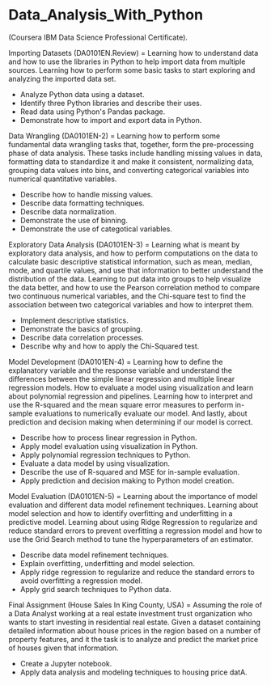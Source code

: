 # Data_Analysis_With_Python

(Coursera IBM Data Science Professional Certificate).

Importing Datasets (DA0101EN.Review) = Learning how to understand data and how to use the libraries in Python to help  import data from multiple sources. Learning how to perform some basic tasks to start exploring and analyzing the imported data set.
- Analyze Python data using a dataset.
- Identify three Python libraries and describe their uses.
- Read data using Python's Pandas package.
- Demonstrate how to import and export data in Python.

Data Wrangling (DA0101EN-2) = Learning how to perform some fundamental data wrangling tasks that, together, form the pre-processing phase of data analysis. These tasks include handling missing values in data, formatting data to standardize it and make it consistent, normalizing data, grouping data values into bins, and converting categorical variables into numerical quantitative variables.
- Describe how to handle missing values.
- Describe data formatting techniques.
- Describe data normalization.
- Demonstrate the use of binning.
- Demonstrate the use of categotical variables.

Exploratory Data Analysis (DA0101EN-3) = Learning what is meant by exploratory data analysis, and  how to perform computations on the data to calculate basic descriptive statistical information, such as mean, median, mode, and quartile values, and use that information to better understand the distribution of the data. Learning to put data into groups to help  visualize the data better, and how to use the Pearson correlation method to compare two continuous numerical variables, and  the Chi-square test to find the association between two categorical variables and how to interpret them.
- Implement descriptive statistics.
- Demonstrate the basics of grouping.
- Describe data correlation processes.
- Describe why and how to apply the Chi-Squared test.

Model Development (DA0101EN-4) = Learning how to define the explanatory variable and the response variable and understand the differences between the simple linear regression and multiple linear regression models. How to evaluate a model using visualization and learn about polynomial regression and pipelines. Learning how to interpret and use the R-squared and the mean square error measures to perform in-sample evaluations to numerically evaluate our model. And lastly, about prediction and decision making when determining if our model is correct.
- Describe how to process linear regression in Python.
- Apply model evaluation using visualization in Python.
- Apply polynomial regression techniques to Python.
- Evaluate a data model by using visualization.
- Describe the use of R-squared and MSE for in-sample evaluation.
- Apply prediction and decision making to Python model creation.

Model Evaluation (DA0101EN-5) = Learning about the importance of model evaluation and different data model refinement techniques. Learning about model selection and how to identify overfitting and underfitting in a predictive model. Learning about using Ridge Regression to regularize and reduce standard errors to prevent overfitting a regression model and how to use the Grid Search method to tune the hyperparameters of an estimator.
- Describe data model refinement techniques.
- Explain overfitting, underfitting and model selection.
- Apply ridge regression to regularize and reduce the standard errors to avoid overfitting a regression model.
- Apply grid search techniques to Python data.

Final Assignment (House Sales In King County, USA) = Assuming the role of a Data Analyst working at a real estate investment trust organization who wants to start investing in residential real estate. Given a dataset containing detailed information about house prices in the region based on a number of property features, and it the task is to analyze and predict the market price of houses given that information.
- Create a Jupyter notebook.
- Apply data analysis and modeling techniques to housing price datA.
